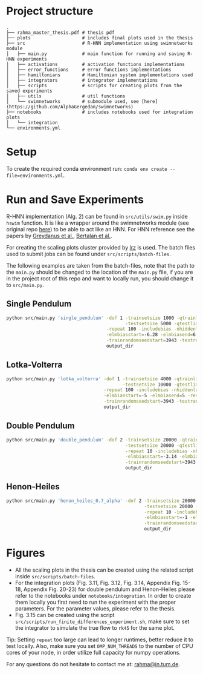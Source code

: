 # Project structure

```
.
├── rahma_master_thesis.pdf # thesis pdf
├── plots                   # includes final plots used in the thesis
├── src                     # R-HNN implementation using swimnetworks module
│   ├── main.py             # main function for running and saving R-HNN experiments
│   ├── activations         # activation functions implementations
│   ├── error_functions     # error functions implementations
│   ├── hamiltonians        # Hamiltonian system implementations used
│   ├── integrators         # integrator implementations
│   ├── scripts             # scripts for creating plots from the saved experiments
│   ├── utils               # util functions
│   └── swimnetworks        # submodule used, see [here](https://github.com/AlphaGergedan/swimnetworks)
├── notebooks               # includes notebooks used for integration plots
│   └── integration
└── environments.yml
```

# Setup

To create the required conda environment run: `conda env create --file=environments.yml`.

# Run and Save Experiments

R-HNN implementation (Alg. 2) can be found in `src/utils/swim.py` inside `hswim` function. It is like a wrapper around the swimnetworks module (see original repo [here](https://gitlab.com/felix.dietrich/swimnetworks)) to be able to act like an HNN. For HNN reference see the papers by [Greydanus et al.](https://proceedings.neurips.cc/paper/2019/file/26cd8ecadce0d4efd6cc8a8725cbd1f8-Paper.pdf), [Bertalan et al.](https://pubs.aip.org/aip/cha/article/29/12/121107/1027304).

For creating the scaling plots cluster provided by [lrz](www.lrz.de) is used. The batch files used to submit jobs can be found under `src/scripts/batch-files`.

The following examples are taken from the batch-files, note that the path to the `main.py` should be changed to the location of the `main.py` file, if you are in the project root of this repo and want to locally run, you should change it to `src/main.py`.

## Single Pendulum

```sh
python src/main.py 'single_pendulum' -dof 1 -trainsetsize 1000 -qtrainlimstart -6.28 -qtrainlimend 6.28 -ptrainlimstart -6 -ptrainlimend 6 \
                                            -testsetsize 5000 -qtestlimstart -6.28 -qtestlimend 6.28 -ptestlimstart -6 -ptestlimend 6 \
                                     -repeat 100 -includebias -nhiddenlayers 1 -nneurons 200 -activation 'tanh' -parametersampler 'tanh' -rcond=1e-13 \
                                     -elmbiasstart=-6.28 -elmbiasend=6.28 -resampleduplicates \
                                     -trainrandomseedstart=3943 -testrandomseedstart=29548 -modelrandomseedstart=992472 \
                                     output_dir
```

## Lotka-Volterra

```sh
python src/main.py 'lotka_volterra' -dof 1 -trainsetsize 4000 -qtrainlimstart -5 -qtrainlimend 5 -ptrainlimstart -5 -ptrainlimend 5 \
                                           -testsetsize 10000 -qtestlimstart -5  -qtestlimend 5 -ptestlimstart -5 -ptestlimend 5 \
                                    -repeat 100 -includebias -nhiddenlayers 1 -nneurons 1500 -activation 'tanh' -parametersampler 'tanh' -rcond=1e-13 \
                                    -elmbiasstart=-5 -elmbiasend=5 -resampleduplicates \
                                    -trainrandomseedstart=3943 -testrandomseedstart=29548 -modelrandomseedstart=992472 \
                                    output_dir
```

## Double Pendulum

```sh
python src/main.py 'double_pendulum' -dof 2 -trainsetsize 20000 -qtrainlimstart -3.14 -3.14 -qtrainlimend 3.14 3.14 -ptrainlimstart -1 -1 -ptrainlimend 1 1 \
                                            -testsetsize 20000 -qtestlimstart -3.14 -3.14 -qtestlimend 3.14 3.14 -ptestlimstart -1 -1 -ptestlimend 1 1 \
                                            -repeat 10 -includebias -nhiddenlayers 1 -nneurons 1000 -activation 'tanh' -parametersampler 'tanh' -rcond=1e-13 \
                                            -elmbiasstart=-3.14 -elmbiasend=3.14 -resampleduplicates \
                                            -trainrandomseedstart=3943 -testrandomseedstart=29548 -modelrandomseedstart=992472 \
                                            output_dir
```

## Henon-Heiles

```sh
python src/main.py 'henon_heiles_0.7_alpha' -dof 2 -trainsetsize 20000 -qtrainlimstart -1 -1 -qtrainlimend 1 1 -ptrainlimstart -1 -1 -ptrainlimend 1 1 \
                                                   -testsetsize 20000 -qtestlimstart -1 -1 -qtestlimend 1 1 -ptestlimstart -1 -1 -ptestlimend 1 1 \
                                                   -repeat 10 -includebias -nhiddenlayers 1 -nneurons 3000 -activation 'tanh' -parametersampler 'tanh' -rcond=1e-13 \
                                                   -elmbiasstart=-1 -elmbiasend=1 -resampleduplicates \
                                                   -trainrandomseedstart=3943 -testrandomseedstart=29548 -modelrandomseedstart=992472 \
                                                   output_dir
```

# Figures

- All the scaling plots in the thesis can be created using the related script inside `src/scripts/batch-files`.
- For the integration plots (Fig. 3.11, Fig. 3.12, Fig. 3.14, Appendix Fig. 15-18, Appendix Fig. 20-23) for double pendulum and Henon-Heiles please refer to the notebooks under `notebooks/integration`. In order to create them locally you first need to run the experiment with the proper parameters. For the parameter values, please refer to the thesis.
- Fig. 3.15 can be created using the script `src/scripts/run_finite_differences_experiment.sh`, make sure to set the integrator to simulate the true flow to `rk45` for the same plot.

Tip: Setting `repeat` too large can lead to longer runtimes, better reduce it to test locally. Also, make sure you set `OMP_NUM_THREADS` to the number of CPU cores of your node, in order utilize full capacity for numpy operations.

For any questions do not hesitate to contact me at: rahma@in.tum.de.
